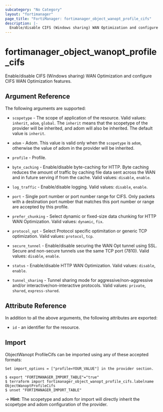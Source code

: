 ```yaml
---
subcategory: "No Category"
layout: "fortimanager"
page_title: "FortiManager: fortimanager_object_wanopt_profile_cifs"
description: |-
  Enable/disable CIFS (Windows sharing) WAN Optimization and configure CIFS WAN Optimization features.
---
```


# fortimanager_object_wanopt_profile_cifs
Enable/disable CIFS (Windows sharing) WAN Optimization and configure CIFS WAN Optimization features.

## Argument Reference


The following arguments are supported:

* `scopetype` - The scope of application of the resource. Valid values: `inherit`, `adom`, `global`. The `inherit` means that the scopetype of the provider will be inherited, and adom will also be inherited. The default value is `inherit`.
* `adom` - Adom. This value is valid only when the `scopetype` is `adom`, otherwise the value of adom in the provider will be inherited.
* `profile` - Profile.

* `byte_caching` - Enable/disable byte-caching for HTTP. Byte caching reduces the amount of traffic by caching file data sent across the WAN and in future serving if from the cache. Valid values: `disable`, `enable`.

* `log_traffic` - Enable/disable logging. Valid values: `disable`, `enable`.

* `port` - Single port number or port number range for CIFS. Only packets with a destination port number that matches this port number or range are accepted by this profile.
* `prefer_chunking` - Select dynamic or fixed-size data chunking for HTTP WAN Optimization. Valid values: `dynamic`, `fix`.

* `protocol_opt` - Select Protocol specific optimitation or generic TCP optimization. Valid values: `protocol`, `tcp`.

* `secure_tunnel` - Enable/disable securing the WAN Opt tunnel using SSL. Secure and non-secure tunnels use the same TCP port (7810). Valid values: `disable`, `enable`.

* `status` - Enable/disable HTTP WAN Optimization. Valid values: `disable`, `enable`.

* `tunnel_sharing` - Tunnel sharing mode for aggressive/non-aggressive and/or interactive/non-interactive protocols. Valid values: `private`, `shared`, `express-shared`.



## Attribute Reference

In addition to all the above arguments, the following attributes are exported:
* `id` - an identifier for the resource.

## Import

ObjectWanopt ProfileCifs can be imported using any of these accepted formats:
```
Set import_options = ["profile=YOUR_VALUE"] in the provider section.

$ export "FORTIMANAGER_IMPORT_TABLE"="true"
$ terraform import fortimanager_object_wanopt_profile_cifs.labelname ObjectWanoptProfileCifs
$ unset "FORTIMANAGER_IMPORT_TABLE"
```
-> **Hint:** The scopetype and adom for import will directly inherit the scopetype and adom configuration of the provider.
